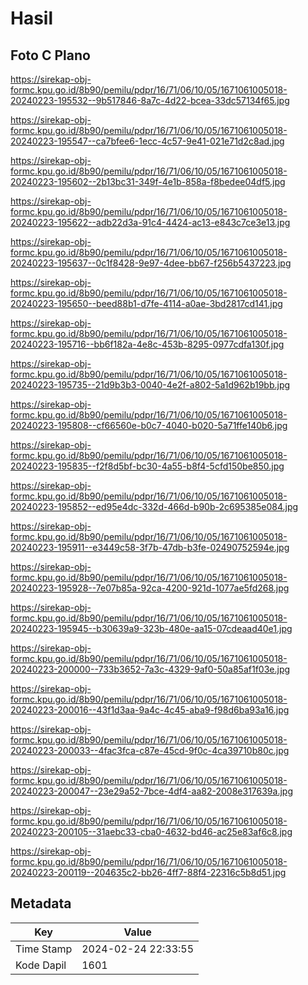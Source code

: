 # Hasil

## Foto C Plano

https://sirekap-obj-formc.kpu.go.id/8b90/pemilu/pdpr/16/71/06/10/05/1671061005018-20240223-195532--9b517846-8a7c-4d22-bcea-33dc57134f65.jpg

https://sirekap-obj-formc.kpu.go.id/8b90/pemilu/pdpr/16/71/06/10/05/1671061005018-20240223-195547--ca7bfee6-1ecc-4c57-9e41-021e71d2c8ad.jpg

https://sirekap-obj-formc.kpu.go.id/8b90/pemilu/pdpr/16/71/06/10/05/1671061005018-20240223-195602--2b13bc31-349f-4e1b-858a-f8bedee04df5.jpg

https://sirekap-obj-formc.kpu.go.id/8b90/pemilu/pdpr/16/71/06/10/05/1671061005018-20240223-195622--adb22d3a-91c4-4424-ac13-e843c7ce3e13.jpg

https://sirekap-obj-formc.kpu.go.id/8b90/pemilu/pdpr/16/71/06/10/05/1671061005018-20240223-195637--0c1f8428-9e97-4dee-bb67-f256b5437223.jpg

https://sirekap-obj-formc.kpu.go.id/8b90/pemilu/pdpr/16/71/06/10/05/1671061005018-20240223-195650--beed88b1-d7fe-4114-a0ae-3bd2817cd141.jpg

https://sirekap-obj-formc.kpu.go.id/8b90/pemilu/pdpr/16/71/06/10/05/1671061005018-20240223-195716--bb6f182a-4e8c-453b-8295-0977cdfa130f.jpg

https://sirekap-obj-formc.kpu.go.id/8b90/pemilu/pdpr/16/71/06/10/05/1671061005018-20240223-195735--21d9b3b3-0040-4e2f-a802-5a1d962b19bb.jpg

https://sirekap-obj-formc.kpu.go.id/8b90/pemilu/pdpr/16/71/06/10/05/1671061005018-20240223-195808--cf66560e-b0c7-4040-b020-5a71ffe140b6.jpg

https://sirekap-obj-formc.kpu.go.id/8b90/pemilu/pdpr/16/71/06/10/05/1671061005018-20240223-195835--f2f8d5bf-bc30-4a55-b8f4-5cfd150be850.jpg

https://sirekap-obj-formc.kpu.go.id/8b90/pemilu/pdpr/16/71/06/10/05/1671061005018-20240223-195852--ed95e4dc-332d-466d-b90b-2c695385e084.jpg

https://sirekap-obj-formc.kpu.go.id/8b90/pemilu/pdpr/16/71/06/10/05/1671061005018-20240223-195911--e3449c58-3f7b-47db-b3fe-02490752594e.jpg

https://sirekap-obj-formc.kpu.go.id/8b90/pemilu/pdpr/16/71/06/10/05/1671061005018-20240223-195928--7e07b85a-92ca-4200-921d-1077ae5fd268.jpg

https://sirekap-obj-formc.kpu.go.id/8b90/pemilu/pdpr/16/71/06/10/05/1671061005018-20240223-195945--b30639a9-323b-480e-aa15-07cdeaad40e1.jpg

https://sirekap-obj-formc.kpu.go.id/8b90/pemilu/pdpr/16/71/06/10/05/1671061005018-20240223-200000--733b3652-7a3c-4329-9af0-50a85af1f03e.jpg

https://sirekap-obj-formc.kpu.go.id/8b90/pemilu/pdpr/16/71/06/10/05/1671061005018-20240223-200016--43f1d3aa-9a4c-4c45-aba9-f98d6ba93a16.jpg

https://sirekap-obj-formc.kpu.go.id/8b90/pemilu/pdpr/16/71/06/10/05/1671061005018-20240223-200033--4fac3fca-c87e-45cd-9f0c-4ca39710b80c.jpg

https://sirekap-obj-formc.kpu.go.id/8b90/pemilu/pdpr/16/71/06/10/05/1671061005018-20240223-200047--23e29a52-7bce-4df4-aa82-2008e317639a.jpg

https://sirekap-obj-formc.kpu.go.id/8b90/pemilu/pdpr/16/71/06/10/05/1671061005018-20240223-200105--31aebc33-cba0-4632-bd46-ac25e83af6c8.jpg

https://sirekap-obj-formc.kpu.go.id/8b90/pemilu/pdpr/16/71/06/10/05/1671061005018-20240223-200119--204635c2-bb26-4ff7-88f4-22316c5b8d51.jpg


## Metadata

| Key        | Value               |
| ---------- | ------------------- |
| Time Stamp | 2024-02-24 22:33:55 |
| Kode Dapil | 1601                |



